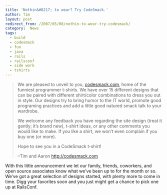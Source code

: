 ```yaml
---
title: 'Nothin&#8217; to wear? Try CodeSmack.'
author: Tim
layout: post
redirect_from: /2007/05/08/nothin-to-wear-try-codesmack/
category:  News
tags:
  - build
  - codesmack
  - fun
  - java
  - rails
  - railsconf
  - side work
  - tshirts
---
```

> We are pleased to unveil to you, [codesmack.com][1], home of the funniest programmer t-shirts. We have over 15 different designs that can be paired with different shirt/color combinations to dress you out in style. Our designs try to bring humor to the IT world, promote good programing practices and add a little good natured smack talk to your wardrobe.
>
> We welcome any feedback you have regarding the site design (treat it gently; it&#8217;s brand new), t-shirt ideas, or any other comments you would like to make. If you like a shirt, we won&#8217;t even complain if you buy one (or more).
>
> Hope to see you in a CodeSmack t-shirt!
>
> &#8211;Tim and Aaron
> <http://codesmack.com>

With this little announcement we let our family, friends, coworkers, and open source associates know what we&#8217;ve been up to for the month or so. We&#8217;ve got a great selection of designs started, with plenty more to come in time. Digg your favorites soon and you just might get a chance to pick one up at RailsConf.

 [1]: http://codesmack.com "CodeSmack t-shirts"
